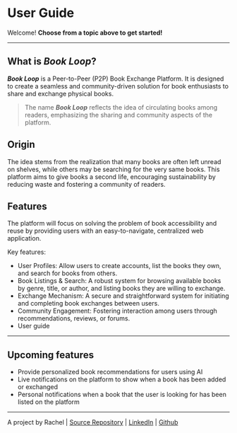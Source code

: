 # User Guide

Welcome! **Choose from a topic above to get started!**

---

## What is ***Book Loop***?

***Book Loop*** is a Peer-to-Peer (P2P) Book Exchange Platform. It is designed to create a seamless and community-driven solution for book enthusiasts to share and exchange physical books.

> The name ***Book Loop*** reflects the idea of circulating books among readers, emphasizing the sharing and community aspects of the platform.


## Origin
The idea stems from the realization that many books are often left unread on shelves, while others may be searching for the very same books. This platform aims to give books a second life, encouraging sustainability by reducing waste and fostering a community of readers.


## Features
The platform will focus on solving the problem of book accessibility and reuse by providing users with an easy-to-navigate, centralized web application. 

Key features:
- User Profiles: Allow users to create accounts, list the books they own, and search for books from others.
- Book Listings & Search: A robust system for browsing available books by genre, title, or author, and listing books they are willing to exchange.
- Exchange Mechanism: A secure and straightforward system for initiating and completing book exchanges between users.
- Community Engagement: Fostering interaction among users through recommendations, reviews, or forums.
- User guide

---

## Upcoming features
- Provide personalized book recommendations for users using AI
- Live notifications on the platform to show when a book has been added or exchanged
- Personal notifications when a book that the user is looking for has been listed on the platform 

---

A project by Rachel | [Source Repository](https://github.com/rxchell/book-loop-book-exchange) | [LinkedIn](https://www.linkedin.com/in/racheltai-/) | [Github](https://github.com/rxchell)